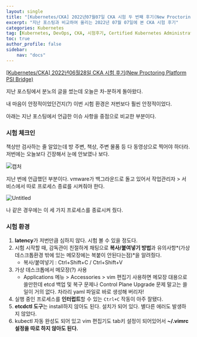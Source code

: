 ```yaml
---
layout: single
title: "[Kubernetes/CKA] 2022년07월07일 CKA 시험 두 번째 후기(New Proctoring Platform PSI Bridge)"
excerpt: "지난 포스팅과 비교하여 올리는 2022년 07월 07일에 본 CKA 시험 후기"
categories: Kubernetes
tag: [Kubernetes, DevOps, CKA, 시험후기, Certified Kubernetes Administrator, PSI Bridge]
toc: true
author_profile: false
sidebar:
    nav: "docs"
---
```


[[Kubernetes/CKA] 2022년06월28일 CKA 시험 후기(New Proctoring Platform PSI Bridge)](https://gain-yoo.github.io/kubernetes/CKA-%EC%8B%9C%ED%97%98-%ED%9B%84%EA%B8%B0/)

지난 포스팅에서 분노의 글을 썼는데 오늘은 차-분하게 돌아왔다.

내 마음이 안정적이었던건지(?) 이번 시험 환경은 저번보다 훨씬 안정적이었다.

아래는 지난 포스팅에서 언급한 이슈 사항을 중점으로 비교한 부분이다.

### 시험 체크인

책상만 검사하는 줄 알았는데 방 주변, 책상, 주변 물품 등 다 동영상으로 찍어야 하더라. 저번에는 오늘보다 긴장해서 눈에 안보였나 보다.

![캡처](https://user-images.githubusercontent.com/100563973/177816706-44e2b799-22b7-45be-abf2-0910f934f636.png)

지난 번에 언급했던 부분이다. vmware가 백그라운드로 돌고 있어서 작업관리자 > 서비스에서 따로 프로세스 종료를 시켜줘야 한다.

![Untitled](https://user-images.githubusercontent.com/100563973/177816732-dfb46a93-be9b-4134-a660-468a56659eae.png)

나 같은 경우에는 이 세 가지 프로세스를 종료시켜 줬다.

### 시험 환경

1. **latency**가 저번만큼 심하지 않다. 시험 볼 수 있을 정도다.
2. 시험 시작할 때, 감독관이 친절하게 채팅으로 **복사/붙여넣기 방법**과 유의사항*(가상데스크톱환경 밖에 있는 메모장에는 복붙이 안된다는점)*을 알려줬다.
    - 복사/붙여넣기 : Ctrl+Shift+C / Ctrl+Shift+V
3. 가상 데스크톱에서 메모장(?) 사용
    - Applications 메뉴 > Accessories > vim 편집기 사용하면 메모장 대용으로 쓸만한데 etcd 백업 및 복구 문제나 Control Plane Upgrade 문제 말고는 쓸 일이 거의 없다. 차라리 yaml 파일로 바로 생성해 버리자!
4. 실행 중인 프로세스를 **인터럽트**할 수 있는 `Ctrl+C` 작동이 아주 잘됐다.
5. **etcdctl 도구**는 install하지 않아도 된다. 설치가 되어 있다. 별다른 에러도 발생하지 않았다.
6. kubectl 자동 완성도 되어 있고 vim 편집기도 tab키 설정이 되어있어서 **~/.vimrc 설정을 따로 하지 않아도 된다.**
